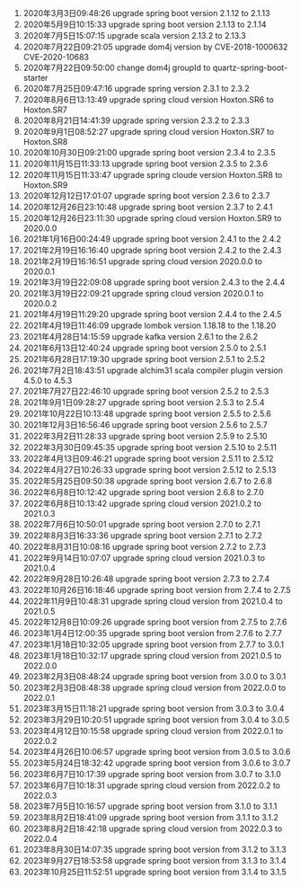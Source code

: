 1. 2020年3月3日09:48:26 upgrade spring boot version 2.1.12 to 2.1.13
2. 2020年5月9日10:15:33 upgrade spring boot version 2.1.13 to 2.1.14 
3. 2020年7月5日15:07:15 upgrade scala version 2.13.2 to 2.13.3
4. 2020年7月22日09:21:05 upgrade dom4j version by CVE-2018-1000632 CVE-2020-10683
5. 2020年7月22日09:50:00 change dom4j groupId to quartz-spring-boot-starter
6. 2020年7月25日09:47:16 upgrade spring version 2.3.1 to 2.3.2
7. 2020年8月6日13:13:49 upgrade spring cloud version Hoxton.SR6 to Hoxton.SR7
8. 2020年8月21日14:41:39 upgrade spring version 2.3.2 to 2.3.3
9. 2020年9月1日08:52:27 upgrade spring cloud version Hoxton.SR7 to Hoxton.SR8
10. 2020年10月30日09:21:00 upgrade spring boot version 2.3.4 to 2.3.5
11. 2020年11月15日11:33:13 upgrade spring boot version 2.3.5 to 2.3.6
12. 2020年11月15日11:33:47 upgrade spring cloude version Hoxton.SR8 to Hoxton.SR9 
13. 2020年12月12日17:01:07 upgrade spring boot version 2.3.6 to 2.3.7
14. 2020年12月26日23:10:48 upgrade spring boot version 2.3.7 to 2.4.1
15. 2020年12月26日23:11:30 upgrade spring cloud version Hoxton.SR9 to 2020.0.0
16. 2021年1月16日00:24:49 upgrade spring boot version 2.4.1 to the 2.4.2
17. 2021年2月19日16:16:40 upgrade spring boot version 2.4.2 to the 2.4.3
18. 2021年2月19日16:16:51 upgrade spring cloud version 2020.0.0 to 2020.0.1
19. 2021年3月19日22:09:08 upgrade spring boot version 2.4.3 to the 2.4.4
20. 2021年3月19日22:09:21 upgrade spring cloud version 2020.0.1 to 2020.0.2
21. 2021年4月19日11:29:20 upgrade spring boot version 2.4.4 to the 2.4.5
22. 2021年4月19日11:46:09 upgrade lombok version 1.18.18 to the 1.18.20
23. 2021年4月28日14:15:59 upgrade kafka version 2.6.1 to the 2.6.2 
24. 2021年6月13日12:40:24 upgrade spring boot version 2.5.0 to 2.5.1
25. 2021年6月28日17:19:30 upgrade spring boot version 2.5.1 to 2.5.2
26. 2021年7月2日18:43:51 upgrade alchim31 scala compiler plugin version 4.5.0 to 4.5.3
27. 2021年7月27日22:46:10 upgrade spring boot version 2.5.2 to 2.5.3
28. 2021年9月1日09:28:27 upgrade spring boot version 2.5.3 to 2.5.4
29. 2021年10月22日10:13:48 upgrade spring boot version 2.5.5 to 2.5.6
30. 2021年12月3日16:56:46 upgrade spring boot version 2.5.6 to 2.5.7
31. 2022年3月2日11:28:33 upgrade spring boot version 2.5.9 to 2.5.10
32. 2022年3月30日09:45:35 upgrade spring boot version 2.5.10 to 2.5.11
33. 2022年4月13日09:46:21 upgrade spring boot version 2.5.11 to 2.5.12
34. 2022年4月27日10:26:33 upgrade spring boot version 2.5.12 to 2.5.13
35. 2022年5月25日09:50:38 upgrade spring boot version 2.6.7 to 2.6.8
36. 2022年6月8日10:12:42 upgrade spring boot version 2.6.8 to 2.7.0
37. 2022年6月8日10:13:42 upgrade spring cloud version 2021.0.2 to 2021.0.3
38. 2022年7月6日10:50:01 upgrade spring boot version 2.7.0 to 2.7.1
39. 2022年8月3日16:33:36 upgrade spring boot version 2.7.1 to 2.7.2
40. 2022年8月31日10:08:16 upgrade spring boot version 2.7.2 to 2.7.3
41. 2022年9月14日10:07:07 upgrade spring cloud version 2021.0.3 to 2021.0.4
42. 2022年9月28日10:26:48 upgrade spring boot version 2.7.3 to 2.7.4
43. 2022年10月26日16:18:46 upgrade spring boot version from 2.7.4 to 2.7.5
44. 2022年11月9日10:48:31 upgrade spring cloud version from 2021.0.4 to 2021.0.5
45. 2022年12月8日10:09:26 upgrade spring boot version from 2.7.5 to 2.7.6
46. 2023年1月4日12:00:35 upgrade spring boot version from 2.7.6 to 2.7.7
47. 2023年1月18日10:32:05 upgrade spring boot version from 2.7.7 to 3.0.1
48. 2023年1月18日10:32:17 upgrade spring cloud version from 2021.0.5 to 2022.0.0
49. 2023年2月3日08:48:24 upgrade spring boot version from 3.0.0 to 3.0.1
50. 2023年2月3日08:48:38 upgrade spring cloud version from 2022.0.0 to 2022.0.1
51. 2023年3月15日11:18:21 upgrade spring boot version from 3.0.3 to 3.0.4
52. 2023年3月29日10:20:51 upgrade spring boot version from 3.0.4 to 3.0.5
53. 2023年4月12日10:15:58 upgrade spring cloud version from 2022.0.1 to 2022.0.2
54. 2023年4月26日10:06:57 upgrade spring boot version from 3.0.5 to 3.0.6
55. 2023年5月24日18:32:42 upgrade spring boot version from 3.0.6 to 3.0.7
56. 2023年6月7日10:17:39 upgrade spring boot version from 3.0.7 to 3.1.0
57. 2023年6月7日10:18:31 upgrade spring cloud version from 2022.0.2 to 2022.0.3
58. 2023年7月5日10:16:57 upgrade spring boot version from 3.1.0 to 3.1.1
59. 2023年8月2日18:41:09 upgrade spring boot version from 3.1.1 to 3.1.2
60. 2023年8月2日18:42:18 upgrade spring cloud version from 2022.0.3 to 2022.0.4
61. 2023年8月30日14:07:35 upgrade spring boot version from 3.1.2 to 3.1.3
62. 2023年9月27日18:53:58 upgrade spring boot version from 3.1.3 to 3.1.4
63. 2023年10月25日11:52:51 upgrade spring boot version from 3.1.4 to 3.1.5
